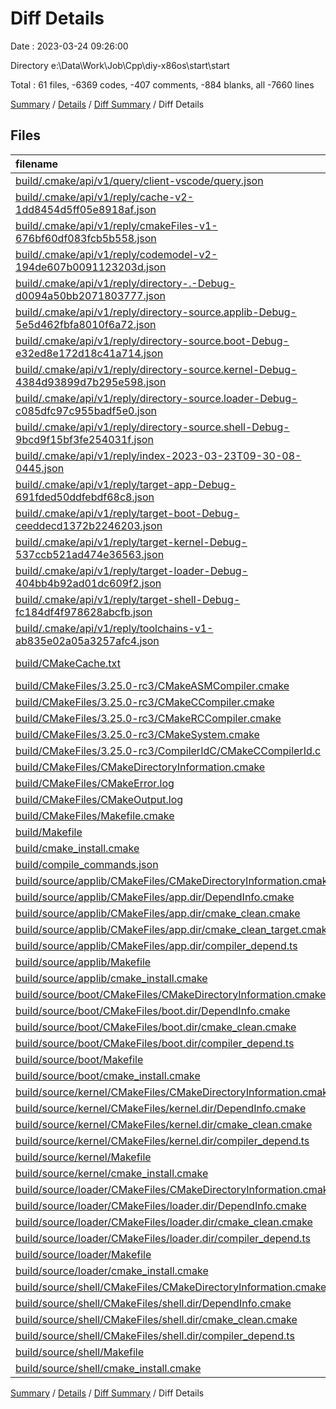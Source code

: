# Diff Details

Date : 2023-03-24 09:26:00

Directory e:\\Data\\Work\\Job\\Cpp\\diy-x86os\\start\\start

Total : 61 files,  -6369 codes, -407 comments, -884 blanks, all -7660 lines

[Summary](results.md) / [Details](details.md) / [Diff Summary](diff.md) / Diff Details

## Files
| filename | language | code | comment | blank | total |
| :--- | :--- | ---: | ---: | ---: | ---: |
| [build/.cmake/api/v1/query/client-vscode/query.json](/build/.cmake/api/v1/query/client-vscode/query.json) | JSON | -1 | 0 | 0 | -1 |
| [build/.cmake/api/v1/reply/cache-v2-1dd8454d5ff05e8918af.json](/build/.cmake/api/v1/reply/cache-v2-1dd8454d5ff05e8918af.json) | JSON | -1,503 | 0 | -1 | -1,504 |
| [build/.cmake/api/v1/reply/cmakeFiles-v1-676bf60df083fcb5b558.json](/build/.cmake/api/v1/reply/cmakeFiles-v1-676bf60df083fcb5b558.json) | JSON | -529 | 0 | -1 | -530 |
| [build/.cmake/api/v1/reply/codemodel-v2-194de607b0091123203d.json](/build/.cmake/api/v1/reply/codemodel-v2-194de607b0091123203d.json) | JSON | -231 | 0 | -1 | -232 |
| [build/.cmake/api/v1/reply/directory-.-Debug-d0094a50bb2071803777.json](/build/.cmake/api/v1/reply/directory-.-Debug-d0094a50bb2071803777.json) | JSON | -14 | 0 | -1 | -15 |
| [build/.cmake/api/v1/reply/directory-source.applib-Debug-5e5d462fbfa8010f6a72.json](/build/.cmake/api/v1/reply/directory-source.applib-Debug-5e5d462fbfa8010f6a72.json) | JSON | -14 | 0 | -1 | -15 |
| [build/.cmake/api/v1/reply/directory-source.boot-Debug-e32ed8e172d18c41a714.json](/build/.cmake/api/v1/reply/directory-source.boot-Debug-e32ed8e172d18c41a714.json) | JSON | -14 | 0 | -1 | -15 |
| [build/.cmake/api/v1/reply/directory-source.kernel-Debug-4384d93899d7b295e598.json](/build/.cmake/api/v1/reply/directory-source.kernel-Debug-4384d93899d7b295e598.json) | JSON | -14 | 0 | -1 | -15 |
| [build/.cmake/api/v1/reply/directory-source.loader-Debug-c085dfc97c955badf5e0.json](/build/.cmake/api/v1/reply/directory-source.loader-Debug-c085dfc97c955badf5e0.json) | JSON | -14 | 0 | -1 | -15 |
| [build/.cmake/api/v1/reply/directory-source.shell-Debug-9bcd9f15bf3fe254031f.json](/build/.cmake/api/v1/reply/directory-source.shell-Debug-9bcd9f15bf3fe254031f.json) | JSON | -14 | 0 | -1 | -15 |
| [build/.cmake/api/v1/reply/index-2023-03-23T09-30-08-0445.json](/build/.cmake/api/v1/reply/index-2023-03-23T09-30-08-0445.json) | JSON | -132 | 0 | -1 | -133 |
| [build/.cmake/api/v1/reply/target-app-Debug-691fded50ddfebdf68c8.json](/build/.cmake/api/v1/reply/target-app-Debug-691fded50ddfebdf68c8.json) | JSON | -148 | 0 | -1 | -149 |
| [build/.cmake/api/v1/reply/target-boot-Debug-ceeddecd1372b2246203.json](/build/.cmake/api/v1/reply/target-boot-Debug-ceeddecd1372b2246203.json) | JSON | -169 | 0 | -1 | -170 |
| [build/.cmake/api/v1/reply/target-kernel-Debug-537ccb521ad474e36563.json](/build/.cmake/api/v1/reply/target-kernel-Debug-537ccb521ad474e36563.json) | JSON | -379 | 0 | -1 | -380 |
| [build/.cmake/api/v1/reply/target-loader-Debug-404bb4b92ad01dc609f2.json](/build/.cmake/api/v1/reply/target-loader-Debug-404bb4b92ad01dc609f2.json) | JSON | -177 | 0 | -1 | -178 |
| [build/.cmake/api/v1/reply/target-shell-Debug-fc184df4f978628abcfb.json](/build/.cmake/api/v1/reply/target-shell-Debug-fc184df4f978628abcfb.json) | JSON | -144 | 0 | -1 | -145 |
| [build/.cmake/api/v1/reply/toolchains-v1-ab835e02a05a3257afc4.json](/build/.cmake/api/v1/reply/toolchains-v1-ab835e02a05a3257afc4.json) | JSON | -61 | 0 | -1 | -62 |
| [build/CMakeCache.txt](/build/CMakeCache.txt) | CMake Cache | -361 | 0 | -89 | -450 |
| [build/CMakeFiles/3.25.0-rc3/CMakeASMCompiler.cmake](/build/CMakeFiles/3.25.0-rc3/CMakeASMCompiler.cmake) | CMake | -14 | 0 | -7 | -21 |
| [build/CMakeFiles/3.25.0-rc3/CMakeCCompiler.cmake](/build/CMakeFiles/3.25.0-rc3/CMakeCCompiler.cmake) | CMake | -55 | 0 | -18 | -73 |
| [build/CMakeFiles/3.25.0-rc3/CMakeRCCompiler.cmake](/build/CMakeFiles/3.25.0-rc3/CMakeRCCompiler.cmake) | CMake | -6 | 0 | -1 | -7 |
| [build/CMakeFiles/3.25.0-rc3/CMakeSystem.cmake](/build/CMakeFiles/3.25.0-rc3/CMakeSystem.cmake) | CMake | -10 | 0 | -6 | -16 |
| [build/CMakeFiles/3.25.0-rc3/CompilerIdC/CMakeCCompilerId.c](/build/CMakeFiles/3.25.0-rc3/CompilerIdC/CMakeCCompilerId.c) | C | -661 | -61 | -147 | -869 |
| [build/CMakeFiles/CMakeDirectoryInformation.cmake](/build/CMakeFiles/CMakeDirectoryInformation.cmake) | CMake | -12 | 0 | -5 | -17 |
| [build/CMakeFiles/CMakeError.log](/build/CMakeFiles/CMakeError.log) | Log | -58 | 0 | -60 | -118 |
| [build/CMakeFiles/CMakeOutput.log](/build/CMakeFiles/CMakeOutput.log) | Log | -26 | 0 | -21 | -47 |
| [build/CMakeFiles/Makefile.cmake](/build/CMakeFiles/Makefile.cmake) | CMake | -128 | 0 | -6 | -134 |
| [build/Makefile](/build/Makefile) | Makefile | -97 | -61 | -53 | -211 |
| [build/cmake_install.cmake](/build/cmake_install.cmake) | CMake | -50 | 0 | -10 | -60 |
| [build/compile_commands.json](/build/compile_commands.json) | JSON | -127 | 0 | 0 | -127 |
| [build/source/applib/CMakeFiles/CMakeDirectoryInformation.cmake](/build/source/applib/CMakeFiles/CMakeDirectoryInformation.cmake) | CMake | -12 | 0 | -5 | -17 |
| [build/source/applib/CMakeFiles/app.dir/DependInfo.cmake](/build/source/applib/CMakeFiles/app.dir/DependInfo.cmake) | CMake | -25 | 0 | -7 | -32 |
| [build/source/applib/CMakeFiles/app.dir/cmake_clean.cmake](/build/source/applib/CMakeFiles/app.dir/cmake_clean.cmake) | CMake | -11 | 0 | -2 | -13 |
| [build/source/applib/CMakeFiles/app.dir/cmake_clean_target.cmake](/build/source/applib/CMakeFiles/app.dir/cmake_clean_target.cmake) | CMake | -3 | 0 | -1 | -4 |
| [build/source/applib/CMakeFiles/app.dir/compiler_depend.ts](/build/source/applib/CMakeFiles/app.dir/compiler_depend.ts) | TypeScript | -2 | 0 | -1 | -3 |
| [build/source/applib/Makefile](/build/source/applib/Makefile) | Makefile | -95 | -48 | -49 | -192 |
| [build/source/applib/cmake_install.cmake](/build/source/applib/cmake_install.cmake) | CMake | -33 | 0 | -7 | -40 |
| [build/source/boot/CMakeFiles/CMakeDirectoryInformation.cmake](/build/source/boot/CMakeFiles/CMakeDirectoryInformation.cmake) | CMake | -12 | 0 | -5 | -17 |
| [build/source/boot/CMakeFiles/boot.dir/DependInfo.cmake](/build/source/boot/CMakeFiles/boot.dir/DependInfo.cmake) | CMake | -25 | 0 | -7 | -32 |
| [build/source/boot/CMakeFiles/boot.dir/cmake_clean.cmake](/build/source/boot/CMakeFiles/boot.dir/cmake_clean.cmake) | CMake | -13 | 0 | -2 | -15 |
| [build/source/boot/CMakeFiles/boot.dir/compiler_depend.ts](/build/source/boot/CMakeFiles/boot.dir/compiler_depend.ts) | TypeScript | -2 | 0 | -1 | -3 |
| [build/source/boot/Makefile](/build/source/boot/Makefile) | Makefile | -95 | -48 | -49 | -192 |
| [build/source/boot/cmake_install.cmake](/build/source/boot/cmake_install.cmake) | CMake | -33 | 0 | -7 | -40 |
| [build/source/kernel/CMakeFiles/CMakeDirectoryInformation.cmake](/build/source/kernel/CMakeFiles/CMakeDirectoryInformation.cmake) | CMake | -12 | 0 | -5 | -17 |
| [build/source/kernel/CMakeFiles/kernel.dir/DependInfo.cmake](/build/source/kernel/CMakeFiles/kernel.dir/DependInfo.cmake) | CMake | -40 | 0 | -7 | -47 |
| [build/source/kernel/CMakeFiles/kernel.dir/cmake_clean.cmake](/build/source/kernel/CMakeFiles/kernel.dir/cmake_clean.cmake) | CMake | -42 | 0 | -2 | -44 |
| [build/source/kernel/CMakeFiles/kernel.dir/compiler_depend.ts](/build/source/kernel/CMakeFiles/kernel.dir/compiler_depend.ts) | TypeScript | -2 | 0 | -1 | -3 |
| [build/source/kernel/Makefile](/build/source/kernel/Makefile) | Makefile | -353 | -91 | -135 | -579 |
| [build/source/kernel/cmake_install.cmake](/build/source/kernel/cmake_install.cmake) | CMake | -33 | 0 | -7 | -40 |
| [build/source/loader/CMakeFiles/CMakeDirectoryInformation.cmake](/build/source/loader/CMakeFiles/CMakeDirectoryInformation.cmake) | CMake | -12 | 0 | -5 | -17 |
| [build/source/loader/CMakeFiles/loader.dir/DependInfo.cmake](/build/source/loader/CMakeFiles/loader.dir/DependInfo.cmake) | CMake | -26 | 0 | -7 | -33 |
| [build/source/loader/CMakeFiles/loader.dir/cmake_clean.cmake](/build/source/loader/CMakeFiles/loader.dir/cmake_clean.cmake) | CMake | -15 | 0 | -2 | -17 |
| [build/source/loader/CMakeFiles/loader.dir/compiler_depend.ts](/build/source/loader/CMakeFiles/loader.dir/compiler_depend.ts) | TypeScript | -2 | 0 | -1 | -3 |
| [build/source/loader/Makefile](/build/source/loader/Makefile) | Makefile | -113 | -51 | -55 | -219 |
| [build/source/loader/cmake_install.cmake](/build/source/loader/cmake_install.cmake) | CMake | -33 | 0 | -7 | -40 |
| [build/source/shell/CMakeFiles/CMakeDirectoryInformation.cmake](/build/source/shell/CMakeFiles/CMakeDirectoryInformation.cmake) | CMake | -12 | 0 | -5 | -17 |
| [build/source/shell/CMakeFiles/shell.dir/DependInfo.cmake](/build/source/shell/CMakeFiles/shell.dir/DependInfo.cmake) | CMake | -14 | 0 | -6 | -20 |
| [build/source/shell/CMakeFiles/shell.dir/cmake_clean.cmake](/build/source/shell/CMakeFiles/shell.dir/cmake_clean.cmake) | CMake | -12 | 0 | -2 | -14 |
| [build/source/shell/CMakeFiles/shell.dir/compiler_depend.ts](/build/source/shell/CMakeFiles/shell.dir/compiler_depend.ts) | TypeScript | -2 | 0 | -1 | -3 |
| [build/source/shell/Makefile](/build/source/shell/Makefile) | Makefile | -89 | -47 | -47 | -183 |
| [build/source/shell/cmake_install.cmake](/build/source/shell/cmake_install.cmake) | CMake | -33 | 0 | -7 | -40 |

[Summary](results.md) / [Details](details.md) / [Diff Summary](diff.md) / Diff Details